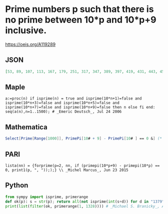 # Prime numbers p such that there is no prime between 10\*p and 10\*p\+9 inclusive\.
https://oeis.org/A119289
## JSON
```JSON
[53, 89, 107, 113, 167, 179, 251, 317, 347, 389, 397, 419, 431, 443, 457, 461, 521, 599, 641, 643, 653, 709, 727, 761, 773, 797, 839, 863, 887, 907, 911, 977, 991, 1087, 1091, 1103, 1153, 1187, 1213, 1217, 1229, 1231, 1259, 1277, 1283, 1301, 1307, 1319, 1327]
```
## Maple
```Maple
a:=proc(n) if isprime(n) = true and isprime(10*n+1)=false and isprime(10*n+3)=false and isprime(10*n+5)=false and isprime(10*n+7)=false and isprime(10*n+9)=false then n else fi end: seq(a(n),n=1..1500); # _Emeric Deutsch_, Jul 24 2006
```
## Mathematica
```Mathematica
Select[Prime[Range[1000]], PrimePi[10# + 9] - PrimePi[10# ] == 0 &] (* _Stefan Steinerberger_, Jul 24 2006 *)
```
## PARI
```PARI
lista(nn) = {forprime(p=2, nn, if (primepi(10*p+9) - primepi(10*p) == 0, print1(p, ", ")););} \\ _Michel Marcus_, Jun 23 2015
```
## Python
```Python
from sympy import isprime, primerange
def ok(p): s = str(p); return all(not isprime(int(s+d)) for d in "1379")
print(list(filter(ok, primerange(1, 1328)))) # _Michael S. Branicky_, Aug 08 2021
```
